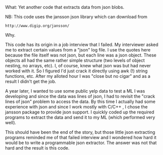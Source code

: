 What: Yet another code that extracts data from json blobs.

NB: This code uses the jansson json library which can download from

	http://www.digip.org/jansson/

Why.

This code has its origin in a job interview that I failed.  My interviewer asked me
to extract certain values from a "json" log file.  I use the quotes here because the
file itself was not json, but each line was a json object.  These objects all had the
same rather simple structure (two levels of object nesting, no arrays, etc).  I, of
course, knew what json was but had never worked with it.  So I figured I'd just crack
it directly using awk (!) string functions, etc.  After my alloted hour I was "close
but no cigar" and as a result I didn't get the job.

A year later, I wanted to use some public yelp data to test a ML I was developing and
since the data was lines of json, I had to revisit the "crack lines of json" problem
to access the data.  By this time I actually had some experience with json and since
I work mostly with C/C++ , I chose the jansson package to provide json support.  I
quickly coded up the required programs to extract the data and send it to my ML (which
performed very well).

This should have been the end of the story, but those little json extracting programs
reminded me of that failed interview and I wondered how hard it would be to write a
programmable json extractor. The answer was not that hard and the result is this code.

